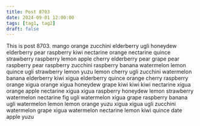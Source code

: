 ```yaml
---
title: Post 8703
date: 2024-09-01 12:00:00
tags: [tag1, tag2]
draft: false
---
```

This is post 8703.
mango
orange
zucchini
elderberry
ugli
honeydew
elderberry
pear
raspberry
kiwi
nectarine
orange
nectarine
quince
strawberry
raspberry
lemon
apple
cherry
elderberry
pear
grape
pear
raspberry
pear
raspberry
zucchini
raspberry
banana
watermelon
lemon
quince
ugli
strawberry
lemon
yuzu
lemon
cherry
ugli
zucchini
watermelon
banana
elderberry
kiwi
xigua
elderberry
quince
orange
cherry
raspberry
orange
xigua
orange
xigua
honeydew
grape
kiwi
kiwi
kiwi
nectarine
xigua
orange
apple
nectarine
xigua
xigua
raspberry
honeydew
lemon
strawberry
watermelon
nectarine
fig
ugli
watermelon
xigua
grape
raspberry
banana
ugli
watermelon
lemon
lemon
orange
yuzu
xigua
xigua
ugli
zucchini
watermelon
grape
xigua
watermelon
nectarine
lemon
kiwi
quince
date
apple
yuzu
